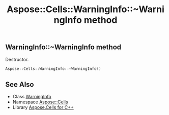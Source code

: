 ﻿---
title: Aspose::Cells::WarningInfo::~WarningInfo method
linktitle: ~WarningInfo
second_title: Aspose.Cells for C++ API Reference
description: 'Aspose::Cells::WarningInfo::~WarningInfo method. Destructor in C++.'
type: docs
weight: 200
url: /cpp/aspose.cells/warninginfo/~warninginfo/
---
## WarningInfo::~WarningInfo method


Destructor.

```cpp
Aspose::Cells::WarningInfo::~WarningInfo()
```

## See Also

* Class [WarningInfo](../)
* Namespace [Aspose::Cells](../../)
* Library [Aspose.Cells for C++](../../../)
